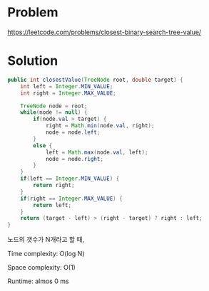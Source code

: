 # Problem
https://leetcode.com/problems/closest-binary-search-tree-value/

# Solution

```java
public int closestValue(TreeNode root, double target) {
    int left = Integer.MIN_VALUE;
    int right = Integer.MAX_VALUE;

    TreeNode node = root;
    while(node != null) {
        if(node.val > target) {
            right = Math.min(node.val, right);
            node = node.left;
        }
        else {
            left = Math.max(node.val, left);
            node = node.right;
        }
    }
    if(left == Integer.MIN_VALUE) {
        return right;
    }
    if(right == Integer.MAX_VALUE) {
        return left;
    }
    return (target - left) > (right - target) ? right : left;
}
```
노드의 갯수가 N개라고 할 때,

Time complexity: O(log N)

Space complexity: O(1)

Runtime: almos 0 ms
